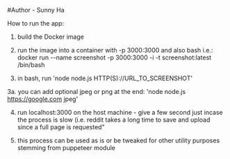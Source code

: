 #Author - Sunny Ha

How to run the app:

1. build the Docker image

2. run the image into a container with -p 3000:3000 and also bash 
i.e.: docker run --name screenshot -p 3000:3000 -i -t screenshot:latest /bin/bash

3. in bash, run 'node node.js HTTP(S)://URL_TO_SCREENSHOT'

3a. you can add optional jpeg or png at the end: 'node node.js https://google.com jpeg'

4. run localhost:3000 on the host machine - give a few second just incase the process is slow
(i.e. reddit takes a long time to save and upload since a full page is requested"

5. this process can be used as is or be tweaked for other utility purposes stemming from puppeteer module
